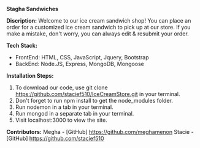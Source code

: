 **Stagha Sandwiches**

**Discription:** 
Welcome to our ice cream sandwich shop! You can place an order for a customized ice cream sandwich to pick up at our store. If you make a mistake, don't worry, you can always edit & resubmit your order.

**Tech Stack:**
* FrontEnd: HTML, CSS, JavaScript, Jquery, Bootstrap
* BackEnd:  Node.JS, Express, MongoDB, Mongoose

**Installation Steps:** 
1. To download our code, use git clone https://github.com/stacief510/IceCreamStore.git in your terminal.
1. Don't forget to run npm install to get the node_modules folder.
1. Run nodemon in a tab in your terminal. 
1. Run mongod in a separate tab in your terminal.
1. Visit localhost:3000 to view the site.

**Contributors:**
Megha - [GitHub] https://github.com/meghamenon
Stacie - [GitHub] https://github.com/stacief510
	
